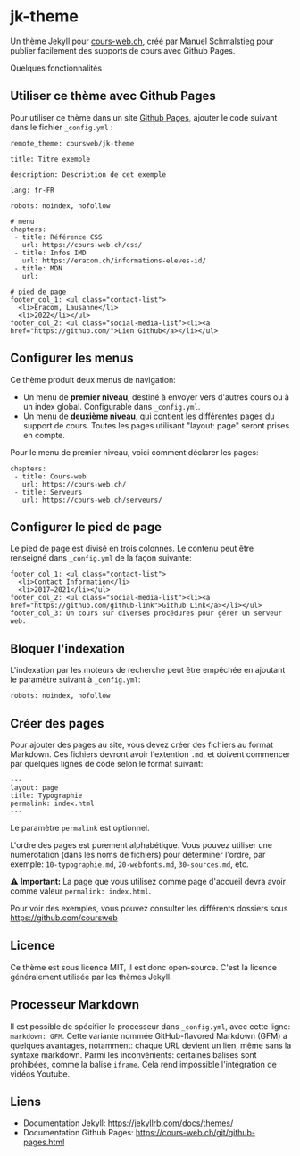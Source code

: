 # jk-theme

Un thème Jekyll pour [cours-web.ch](https://cours-web.ch/), créé par Manuel Schmalstieg pour publier facilement des supports de cours avec Github Pages.

Quelques fonctionnalités

## Utiliser ce thème avec Github Pages

Pour utiliser ce thème dans un site [Github Pages](https://cours-web.ch/git/github-pages.html), ajouter le code suivant dans le fichier `_config.yml` :

```
remote_theme: coursweb/jk-theme

title: Titre exemple

description: Description de cet exemple

lang: fr-FR

robots: noindex, nofollow

# menu 
chapters:
 - title: Référence CSS
   url: https://cours-web.ch/css/
 - title: Infos IMD
   url: https://eracom.ch/informations-eleves-id/
 - title: MDN
   url: 

# pied de page   
footer_col_1: <ul class="contact-list">
  <li>Eracom, Lausanne</li>
  <li>2022</li></ul>
footer_col_2: <ul class="social-media-list"><li><a href="https://github.com/">Lien Github</a></li></ul>
```

## Configurer les menus

Ce thème produit deux menus de navigation:

- Un menu de **premier niveau**, destiné à envoyer vers d'autres cours ou à un index global. Configurable dans `_config.yml`.
- Un menu de **deuxième niveau**, qui contient les différentes pages du support de cours. Toutes les pages utilisant "layout: page" seront prises en compte.

Pour le menu de premier niveau, voici comment déclarer les pages:

```
chapters:
 - title: Cours-web
   url: https://cours-web.ch/
 - title: Serveurs
   url: https://cours-web.ch/serveurs/
```

## Configurer le pied de page

Le pied de page est divisé en trois colonnes. Le contenu peut être renseigné dans `_config.yml` de la façon suivante:

```
footer_col_1: <ul class="contact-list">
  <li>Contact Information</li>
  <li>2017–2021</li></ul>
footer_col_2: <ul class="social-media-list"><li><a href="https://github.com/github-link">Github Link</a></li></ul>
footer_col_3: Un cours sur diverses procédures pour gérer un serveur web.
```

## Bloquer l'indexation

L'indexation par les moteurs de recherche peut être empêchée en ajoutant le paramètre suivant à `_config.yml`:

```
robots: noindex, nofollow
```

## Créer des pages

Pour ajouter des pages au site, vous devez créer des fichiers au format Markdown. Ces fichiers devront avoir l'extention `.md`, et doivent commencer par quelques lignes de code selon le format suivant:

```
---
layout: page
title: Typographie
permalink: index.html
---
```

Le paramètre `permalink` est optionnel.

L'ordre des pages est purement alphabétique. Vous pouvez utiliser une numérotation (dans les noms de fichiers) pour déterminer l'ordre, par exemple: `10-typographie.md`, `20-webfonts.md`, `30-sources.md`, etc.

⚠️ **Important:** La page que vous utilisez comme page d'accueil devra avoir comme valeur `permalink: index.html`.

Pour voir des exemples, vous pouvez consulter les différents dossiers sous https://github.com/coursweb

## Licence

Ce thème est sous licence MIT, il est donc open-source. C'est la licence généralement utilisée par les thèmes Jekyll.

## Processeur Markdown

Il est possible de spécifier le processeur dans `_config.yml`, avec cette ligne: `markdown: GFM`. Cette variante nommée GitHub-flavored Markdown (GFM) a quelques avantages, notamment: chaque URL devient un lien, même sans la syntaxe markdown. Parmi les inconvénients: certaines balises sont prohibées, comme la balise `iframe`. Cela rend impossible l'intégration de vidéos Youtube.

## Liens

- Documentation Jekyll: https://jekyllrb.com/docs/themes/
- Documentation Github Pages: https://cours-web.ch/git/github-pages.html
